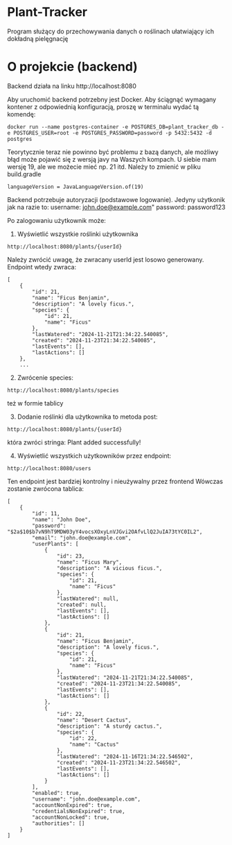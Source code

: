 # Plant-Tracker
Program służący do przechowywania danych o roślinach ułatwiający ich dokładną pielęgnację 


# O projekcie (backend)
Backend działa na linku http://localhost:8080

Aby uruchomić backend potrzebny jest Docker. Aby ściągnąć wymagany kontener z odpowiednią konfiguracją, proszę w terminalu wydać tą komendę:

```
docker run --name postgres-container -e POSTGRES_DB=plant_tracker_db -e POSTGRES_USER=root -e POSTGRES_PASSWORD=password -p 5432:5432 -d postgres
```

Teorytycznie teraz nie powinno być problemu z bazą danych, ale możliwy błąd może pojawić się z wersją javy na Waszych kompach. U siebie mam wersję 19, ale we możecie mieć np. 21 itd. Należy to zmienić w pliku build.gradle

```
languageVersion = JavaLanguageVersion.of(19)   
```

Backend potrzebuje autoryzacji (podstawowe logowanie). Jedyny użytkonik jak na razie to:
username: john.doe@example.com"
password: password123

Po zalogowaniu użytkownik może:

1. Wyświetlić wszystkie roślinki użytkownika
```
http://localhost:8080/plants/{userId}
``` 
Należy zwrócić uwagę, że zwracany userId jest losowo generowany. Endpoint wtedy zwraca:

```
[
    {
        "id": 21,
        "name": "Ficus Benjamin",
        "description": "A lovely ficus.",
        "species": {
            "id": 21,
            "name": "Ficus"
        },
        "lastWatered": "2024-11-21T21:34:22.540085",
        "created": "2024-11-23T21:34:22.540085",
        "lastEvents": [],
        "lastActions": []
    },
    ...
```
2. Zwrócenie species:

```
http://localhost:8080/plants/species
```
też w formie tablicy

3. Dodanie roślinki dla użytkownika to metoda post:

```
http://localhost:8080/plants/{userId}
```
która zwróci stringa: Plant added successfully!


4. Wyświetlić wszystkich użytkowników przez endpoint:

```
http://localhost:8080/users
``` 
Ten endpoint jest bardziej kontrolny i nieużywalny przez frontend
Wówczas zostanie zwrócona tablica:

```
[
    {
        "id": 11,
        "name": "John Doe",
        "password": "$2a$10$b7vN9hT9MDW03yY4vocsXOxyLnVJGvi2OAfvLlQ2JuIA73tYC0IL2",
        "email": "john.doe@example.com",
        "userPlants": [
            {
                "id": 23,
                "name": "Ficus Mary",
                "description": "A vicious ficus.",
                "species": {
                    "id": 21,
                    "name": "Ficus"
                },
                "lastWatered": null,
                "created": null,
                "lastEvents": [],
                "lastActions": []
            },
            {
                "id": 21,
                "name": "Ficus Benjamin",
                "description": "A lovely ficus.",
                "species": {
                    "id": 21,
                    "name": "Ficus"
                },
                "lastWatered": "2024-11-21T21:34:22.540085",
                "created": "2024-11-23T21:34:22.540085",
                "lastEvents": [],
                "lastActions": []
            },
            {
                "id": 22,
                "name": "Desert Cactus",
                "description": "A sturdy cactus.",
                "species": {
                    "id": 22,
                    "name": "Cactus"
                },
                "lastWatered": "2024-11-16T21:34:22.546502",
                "created": "2024-11-23T21:34:22.546502",
                "lastEvents": [],
                "lastActions": []
            }
        ],
        "enabled": true,
        "username": "john.doe@example.com",
        "accountNonExpired": true,
        "credentialsNonExpired": true,
        "accountNonLocked": true,
        "authorities": []
    }
]
```

